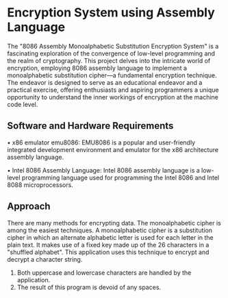 
# Encryption System using Assembly Language

The "8086 Assembly Monoalphabetic Substitution Encryption System" is a fascinating exploration 
of the convergence of low-level programming and the realm of cryptography. This project delves 
into the intricate world of encryption, employing 8086 assembly language to implement a 
monoalphabetic substitution cipher—a fundamental encryption technique. The endeavor is 
designed to serve as an educational endeavor and a practical exercise, offering enthusiasts and 
aspiring programmers a unique opportunity to understand the inner workings of encryption at the 
machine code level.



## Software and Hardware Requirements
• x86 emulator emu8086: EMU8086 is a popular and user-friendly integrated development 
environment and emulator for the x86 architecture assembly language.

• Intel 8086 Assembly Language: Intel 8086 assembly language is a low-level programming 
language used for programming the Intel 8086 and Intel 8088 microprocessors.

## Approach
There are many methods for encrypting data. The monoalphabetic cipher is among the easiest techniques. A monoalphabetic cipher is a substitution cipher in which an alternate alphabetic letter is used for each letter in the plain text. It makes use of a fixed key made up of the 26 characters in a "shuffled alphabet".
This application uses this technique to encrypt and decrypt a character string.
1. Both uppercase and lowercase characters are handled by the application.
2. The result of this program is devoid of any spaces.


